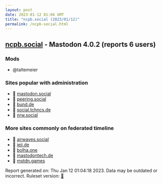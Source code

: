 ```yaml
---
layout: post
date: 2023-01-12 01:04 GMT
title: "ncpb.social (2023/01/12)"
permalink: /ncpb-social.html
---
```



## [ncpb.social](https://ncpb.social) - Mastodon 4.0.2 (reports 6 users)

### Mods
 * @taltemeier

### Sites popular with administration

* 🐘 [mastodon.social](/mastodon-social.html)
* 🐘 [peering.social](/peering-social.html)
* 🐘 [bund.de](/bund-de.html)
* 🐘 [social.tchncs.de](/social-tchncs-de.html)
* 🐘 [nrw.social](/nrw-social.html)

### More sites commonly on federated timeline

* 🐘 [airwaves.social](/airwaves-social.html)
* 🐘 [ieji.de](/ieji-de.html)
* 🐘 [bolha.one](/bolha-one.html)
* 🐘 [mastodontech.de](/mastodontech-de.html)
* 🐘 [mstdn.games](/mstdn-games.html)

Report generated on: Thu Jan 12 01:04:18 2023. Data may be outdated or incorrect.
Ruleset version: [🧁](/version-cupcake)

